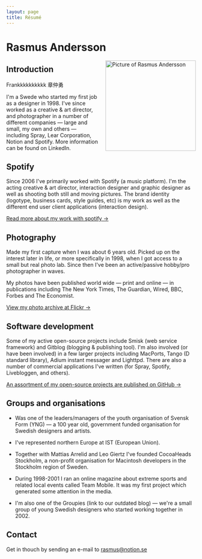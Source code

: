 ```yaml
---
layout: page
title: Résumé
---
```

# Rasmus Andersson
<a href="http://www.flickr.com/photos/rsms/tags/me" title="View more pictures..."><img src="http://farm2.static.flickr.com/1236/940404344_d829446099_m.jpg" width="240" height="240" align="right" alt="Picture of Rasmus Andersson" style="margin-left:20px" /></a>

## Introduction

Frankkkkkkkkkk  章仲勇

I'm a Swede who started my first job as a designer in 1998. I've since worked as a creative & art director, and photographer in a number of different companies — large and small, my own and others — including Spray, Lear Corporation, Notion and Spotify. More information can be found on LinkedIn.

## Spotify

Since 2006 I've primarily worked with Spotify (a music platform). I'm the acting creative & art director, interaction designer and graphic designer as well as shooting both still and moving pictures. The brand identity (logotype, business cards, style guides, etc) is my work as well as the different end user client applications (interaction design).

[Read more about my work with spotify &rarr;](/about/spotify/)

## Photography

Made my first capture when I was about 6 years old. Picked up on the interest later in life, or more specifically in 1998, when I got access to a small but real photo lab. Since then I've been an active/passive hobby/pro photographer in waves.

My photos have been published world wide — print and online — in publications including The New York Times, The Guardian, Wired, BBC, Forbes and The Economist.

[View my photo archive at Flickr &rarr;](http://www.flickr.com/photos/rsms/)

## Software development

Some of my active open-source projects include Smisk (web service framework) and Gitblog (blogging & publishing tool). I'm also involved (or have been involved) in a few larger projects including MacPorts, Tango (D standard library), Adium instant messager and Lighttpd. There are also a number of commercial applications I've written (for Spray, Spotify, Livebloggen, and others).

[An assortment of my open-source projects are published on GitHub &rarr;](https://github.com/rsms)

## Groups and organisations

- Was one of the leaders/managers of the youth organisation of Svensk Form (YNG) — a 100 year old, government funded organisation for Swedish designers and artists.

- I've represented northern Europe at IST (European Union).

- Together with Mattias Arrelid and Leo Giertz I've founded CocoaHeads Stockholm, a non-profit organisation for Macintosh developers in the Stockholm region of Sweden.

- During 1998-2001 I ran an online magazine about extreme sports and related local events called Team Mobile. It was my first project which generated some attention in the media.

- I'm also one of the Groupies (link to our outdated blog) — we're a small group of young Swedish designers who started working together in 2002.

## Contact

Get in thouch by sending an e-mail to rasmus@notion.se
